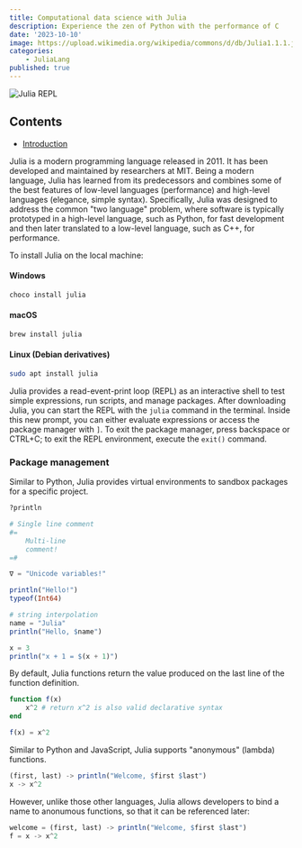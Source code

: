 ```yaml
---
title: Computational data science with Julia
description: Experience the zen of Python with the performance of C
date: '2023-10-10'
image: https://upload.wikimedia.org/wikipedia/commons/d/db/Julia1.1.1.jpg
categories:
    - JuliaLang
published: true
---
```


![Julia REPL](https://upload.wikimedia.org/wikipedia/commons/d/db/Julia1.1.1.jpg)

<script>
    import Heading from "../components/heading.svelte"
</script>

## Contents

-   [Introduction](#introduction)

<Heading str="Introduction" />

Julia is a modern programming language released in 2011. It has been developed and maintained by researchers at MIT. Being a modern language, Julia has learned from its predecessors and combines some of the best features of low-level languages (performance) and high-level languages (elegance, simple syntax). Specifically, Julia was designed to address the common "two language" problem, where software is typically prototyped in a high-level language, such as Python, for fast development and then later translated to a low-level language, such as C++, for performance.

To install Julia on the local machine:

#### Windows

```ps1
choco install julia
```

#### macOS

```zsh
brew install julia
```

#### Linux (Debian derivatives)

```bash
sudo apt install julia
```

<Heading str="REPL and package manager" />

Julia provides a read-event-print loop (REPL) as an interactive shell to test simple expressions, run scripts, and manage packages. After downloading Julia, you can start the REPL with the `julia` command in the terminal. Inside this new prompt, you can either evaluate expressions or access the package manager with `]`. To exit the package manager, press backspace or CTRL+C; to exit the REPL environment, execute the `exit()` command.

### Package management

Similar to Python, Julia provides virtual environments to sandbox packages for a specific project.

<Heading str="Basic commands and syntax" />

```julia
?println
```

```julia
# Single line comment
#=
    Multi-line
    comment!
=#
```

```julia
∇ = "Unicode variables!"
```

```julia
println("Hello!")
typeof(Int64)

# string interpolation
name = "Julia"
println("Hello, $name")

x = 3
println("x + 1 = $(x + 1)")
```

By default, Julia functions return the value produced on the last line of the function definition.

```julia
function f(x)
    x^2 # return x^2 is also valid declarative syntax
end
```

```julia
f(x) = x^2
```

Similar to Python and JavaScript, Julia supports "anonymous" (lambda) functions.

```julia
(first, last) -> println("Welcome, $first $last")
x -> x^2
```

However, unlike those other languages, Julia allows developers to bind a name to anonumous functions, so that it can be referenced later:

```julia
welcome = (first, last) -> println("Welcome, $first $last")
f = x -> x^2
```
